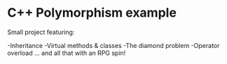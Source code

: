 # C++ Polymorphism example
Small project featuring:

-Inheritance
-Virtual methods & classes
-The diamond problem
-Operator overload
... and all that with an RPG spin!

